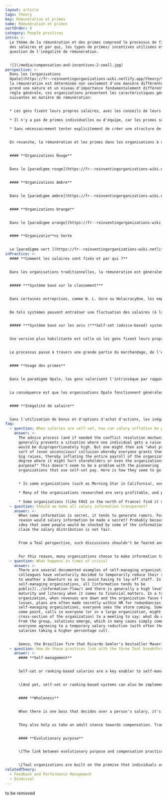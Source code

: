 ```yaml
---
layout: article
tags: theory
key: Rémunération et primes
name: Rémunération et primes
sortOrder: 8
category: People practices
intro: >-
  Le thème de la rémunération et des primes comprend le processus de fixation
  des salaires et par qui, les types de primes/ incentives utilisées et la
  question de l'inégalité de rémunération.


  ![](/media/compensation-and-incentives-2-small.jpg)
perspective: >-
  Dans les [organisations
  Opale](https://fr--reinventingorganizations-wiki.netlify.app/theory/teal-paradigm-and-organizations/),
  la rémunération est déterminée non seulement d'une manière différente, mais
  prend une nature et un niveau d'importance fondamentalement différents. En
  règle générale, ces organisations présentent les caractéristiques générales
  suivantes en matière de rémunération:


  * Les gens fixent leurs propres salaires, avec les conseils de leurs pairs.

  * Il n'y a pas de primes individuelles ou d'équipe, car les primes sont perçues comme distrayant les gens de leur motivation intérieure et faussent les comportements.

  * Sans nécessairement tenter explicitement de créer une structure de rémunération égalitaire, il semble que dans ces organisations, les gens s'efforcent de réduire les disparités salariales parfois extrêmes observées dans de nombreux secteurs aujourd'hui. Une attention particulière est de s'assurer que les moins bien payés gagnent suffisamment pour satisfaire les besoins de base.


  En revanche, la rémunération et les primes dans les organisations à un stade précoce peuvent être résumées comme suit:


  #### **Organizations Rouge**


  Dans le [paradigme rouge](https://fr--reinventingorganizations-wiki.netlify.app/theory/red-organizations/), la prérogative du patron est de décider librement, sur un coup de tête, d'augmenter ou de réduire les salaires. Il n'y a pas de processus formel de négociation sur la rémunération, ni de processus incitatif formel et documenté.


  #### **Organizations Ambre**


  Dans le [paradigme ambre](https://fr--reinventingorganizations-wiki.netlify.app/theory/amber-paradigm-and-organizations/), la rémunération est généralement fixée et déterminée par le niveau d’une personne dans la hiérarchie (ou par un autre marqueur de statut fixe, tel que le type de diplôme universitaire de la personne). Il n'y a pas de négociations salariales individuelles, pas de primes. C’est «même travail, même salaire».


  #### **Organizations Orange**


  Dans le [paradigme orange](https://fr--reinventingorganizations-wiki.netlify.app/theory/orange-paradigm-and-organizations/), il y a une certaine négociation individuelle du salaire de base, et les gens tombent généralement dans des échelles salariales. Un patron a la liberté d’augmenter le salaire d’une personne dans cette fourchette salariale. Orange croit fermement aux objectifs individuels et aux primes. Si les gens atteignent des objectifs prédéterminés (qui appartiennent idéalement à un système en cascade d'objectifs ou de budget qui s'accumule jusqu'à une forte création de valeur pour les actionnaires), ils recevront un bonus robuste. Les fortes différences de rémunération entre les salariés les plus riches et les plus modestes sont considérées comme parfaitement acceptables, car elles reflètent les mérites et les contributions des individus.


  #### **Organizatio**ns Verte


  Le [paradigme vert ](https://fr--reinventingorganizations-wiki.netlify.app/theory/green-paradigm-and-organizations/)croit en la coopération autant qu'en la concurrence; les primes individuelles commencent à faire place aux primes d'équipe. Des tentatives sont faites pour réduire la différence entre les revenus les plus élevés et les plus bas sur le lieu de travail, par exemple par un multiple maximum entre le salaire du PDG et le salaire médian (ou le plus bas) de l'organisation.
inPractice: >-
  #### **Comment les salaires sont fixés et par qui ?**


  Dans les organisations traditionnelles, la rémunération est généralement déterminée en fonction de la hiérarchie organisationnelle. Généralement, un patron peut décider d'une augmentation de salaire pour ses subordonnés, souvent sous réserve de directives ou d'approbation RH (ou institutionnelles). Dans les organisations autogérées, en l'absence de patrons, le processus de détermination des salaires et autres types de rémunération doit être réinventé en utilisant le pouvoir des pairs. Il semble qu'il existe deux grandes catégories de systèmes: les systèmes basés sur des classements et les systèmes auto-définis (basés sur des conseils). \ \[Les deux peuvent également être utilisés dans des systèmes hiérarchiques. Ils ne dépendent pas de structures autogérées.]


  ##### ***Système basé sur le classement***


  Dans certaines entreprises, comme W. L. Gore ou HolacracyOne, les employés classent ou évaluent les contributions des pairs avec lesquels ils travaillent le plus étroitement. Sur la base de cette contribution, les gens sont affectés à différentes échelles salariales - généralement par un algorithme ou un comité élu. Les gens qui sont considérés comme contribuant davantage se retrouveront dans les tranches les plus élevées qui gagnent des salaires plus élevés; les collègues les plus jeunes et les moins expérimentés sont naturellement attirés par les bandes avec des salaires inférieurs. Le processus est simple et facile à comprendre et il est généralement considéré comme équitable. Lorsqu'il n'y a pas qu'une seule personne (le patron), mais de nombreux collègues d'une personne qui suivent le processus, le salaire qui en résulte est susceptible d'être un reflet plus juste de la contribution de cette personne.


  De tels systèmes peuvent entraîner une fluctuation des salaires (à la hausse mais aussi à la baisse) au fil des ans, en fonction de la contribution des personnes. Dans de nombreux pays, les lois du travail empêchent la baisse des salaires, ce qui nécessite des adaptations à cette méthode. Par exemple, le système pourrait être utilisé uniquement pour déterminer quels collègues devraient recevoir une augmentation de salaire. Alternativement, un système peut être conçu en utilisant un salaire fixe bas et en permettant les fluctuations grâce à des bonus individuels qui peuvent augmenter ou diminuer.


  ##### ***Système basé sur les avis (***Self-set (advice-based) systems)


  Une version plus habilitante est celle où les gens fixent leurs propres salaires, calibrés par le processus d'avis de leurs pairs. Dans ce cas, généralement une fois par an, les gens proposent l'augmentation de salaire qu'ils jugent appropriée pour eux-mêmes et justifient leur proposition. Cette contribution est examinée par un certain nombre de pairs (par exemple dans un groupe de conseil salarial élu) qui donnent des avis individuels sur cette proposition, sur la base d'un calibrage entre collègues. Les individus peuvent alors choisir de suivre les avis qu'ils ont reçus ou non, et leur choix est rendu public. S'il le souhaite, le groupe d'avis salarial peut choisir de déclarer un conflit et faire appel au processus de [résolution de conflit](https://fr--reinventingorganizations-wiki.netlify.app/theory/conflict-resolution/).


  Le processus passe à travers une grande partie du marchandage, de l'élaboration de stratégies, des plaintes et de «l'aspiration» qui se produisent lorsque les salaires sont fixés par son patron. Si les gens ne sont pas satisfaits de leur salaire, ils peuvent simplement l'augmenter. Et ils feront face aux conséquences de leurs choix, s'ils décident de se placer trop loin des avis de leurs pairs.


  #### **Usage des primes**


  Dans le paradigme Opale, les gens valorisent l'intrinsèque par rapport aux motivations extrinsèques. Une fois que les gens gagnent suffisamment d'argent pour couvrir leurs besoins de base, ce qui compte le plus, c'est que le travail ait du sens et qu'ils puissent exprimer leurs talents et leurs **callings at work**. Dans le livre  *Drive*, Daniel Pink conclut de nombreuses recherches sur le fait que dans les environnements de travail complexes d’aujourd’hui, les primes sont pour la plupart contre-productives, réduisant plutôt qu’améliorant les performances des gens.


  La conséquence est que les organisations Opale fonctionnent généralement sans primes financières explicites au niveau de l'individu et de l'équipe. Personne, pas même les vendeurs, n'a d'objectifs ou de primes et il y a rarement des bonus individuels ou des stock-options. Au lieu de cela, à la fin des années très rentables, une partie du bénéfice sera partagée avec tous les employés (dans certains cas, tout le monde reçoit le même pourcentage fixe du salaire de base, dans d'autres, tout le monde reçoit le même montant fixe). Voir aussi [Propriété](https://fr--reinventingorganizations-wiki.netlify.app/theory/ownership/)


  #### **Inégalité de salaire**


  Sans l'utilisation de bonus et d'options d'achat d'actions, les inégalités de rémunération sont automatiquement réduites, car une grande partie des inégalités salariales dans les sociétés Fortune 500 d'aujourd'hui découlent des bonus et des options d'achat d'actions souvent extravagants. Certaines organisations s'efforcent également consciemment de limiter les inégalités du salaire de base. Certaines organisations, comme [AES](https://fr--reinventingorganizations-wiki.netlify.app/cases/aes-applied-energy-services/) et [FAVI](https://fr--reinventingorganizations-wiki.netlify.app/cases/favi/), ont remplacé les salaires horaires par des salaires mensuels pour les opérateurs d'atelier, effaçant la distinction entre les cols bleus et les cols blancs. Tout le monde est rémunéré selon les mêmes principes.
faq:
  - question: When salaries are self-set, how can salary inflation be prevented?
    answer: >-
      The advice process (and if needed the conflict resolution mechanism)
      generally prevents a situation where one individual gets a raise that
      would be disproportionately high. But one might then ask "what prevents a
      sort of (even unconscious) collusion whereby everyone grants themselves
      big raises, thereby inflating the entire payroll of the organization to a
      degree where it might hurt shareholders or even the organizations
      purpose?" This doesn't seem to be a problem with the pioneering
      organizations that use self-set pay. Here is how they seem to go about it.


      * In some organizations (such as Morning Star in California), everyone needs to benchmark their salaries to a market rate. They institute a rule of thumb, for example, that salaries shouldn't be higher than 110% of the industry average. They might support this with the arguments that if salaries are too high, this allows for less investment and future development, makes the organization less able to achieve its purpose or is unfair to the shareholders.

      * Many of the organizations researched are very profitable, and pay out a lot in profit sharing (workers at FAVI typically make the equivalent of 17 or 18 months of salary this way). The idea, therefore, is to keep compensation in line with the industry, and when profits allow, top up the salary with profit sharing. This reduces the incentive to try and increase one's base salary, knowing also that in bad times, jobs are more secure if the base salaries aren't inflated.

      * Some organizations (like FAVI in the north of France) find it useful to have a simple rule of thumb for the organization overall: Revenues should break down into X% for salaries, Y% for material costs, Z% for investments so that a healthy P% of profit remains. Everyone seems to accept this rule as good common sense. This is the basis for what can be shared in profit sharing. If needed, the salary advice group could share these parameters with everyone upfront, for instance in years with low profitability.
  - question: Should we make all salary information transparent?
    answer: >-
      When some information is secret, it tends to generate rumors. For what
      reason would salary information be made a secret? Probably because of the
      idea that some people would be shocked by some of the information and
      claim the salary distribution is not fair.


      From a Teal perspective, such discussions shouldn't be feared and avoided, but can be steered in productive ways. They can help bring to light unspoken issues and hidden grievances. They can help people grow as part of the process, in dealing with their relations to one another and to money. And perhaps, indeed, to correct some obviously unfair situations that might have slipped in over time.


      For this reason, many organizations choose to make information totally public. (The social media app maker Buffer even publishes everyone's salary online). Some organizations, like the tomato-processing company Morning Star, have chosen to make the *salary increase percentages* public within the organization, but not the base salary. That might be an intermediary step towards full transparency for an organization to take.
  - question: What happens in times of crisis?
    answer: >-
      There are several documented examples of self-managing organizations where
      colleagues have voluntarily decided to temporarily reduce their salaries
      to weather a downturn so as to avoid having to lay-off staff. In
      self-managing organizations, all [information tends to be
      public](../information-flow/) and there is generally a high level of
      maturity and literacy when it comes to financial matters. In a traditional
      organization, when revenues are down and the organization faces heavy
      losses, plans are often made secretly within HR for redundancies. In
      self-managing organizations, everyone sees the storm coming. Someone, at
      some point, calls in everyone (or in a large organization, might invite a
      cross-section of the organization) to a meeting to say: what do we do?
      From the group, solutions emerge, which in many cases simply come down to
      everyone agreeing to a temporary salary reduction (with often the highest
      salaries taking a higher percentage cut). 


      Semco, the Brazilian firm that Ricardo Semler's bestseller Maverick made famous, has put in place a "voluntary risk program" to institutionalize such salary reductions to protect the organization in times of crisis (to which Brazil has been prone over the last several decades). Employees are offered the option of a risk salary program. They take a pay cut of 25 percent and then receive a supplement raising their compensation to 125 percent if the company has a good year. If the company does poorly, they only receive 75 percent of their salary. As the good years outweigh the bad, the deal is favorable to employees willing to take a risk.
  - question: How do these practices link with the three Teal breakthroughs?
    answer: >-
      #### **Self-management**


      Self-set or ranking-based salaries are a key enabler to self-management: in traditional hierarchical structures, bosses decide on the salary raises and bonuses of their subordinates; in self-managing systems, it is necessary to upgrade to peer-based compensation mechanisms.


      \[And yet, self-set or ranking-based systems can also be implemented within traditional hierarchical structures. It can be a step towards ultimately replacing hierarchy with self-management. Within an organization where complete self-management isn't in the cards (for instance if the board of directors wouldn't accept that the organization let go of a pyramid structure), it can also be an important step to take some power out of the boss-subordinate relationship and create more of a team-based collaborative spirit.]


      #### **Wholeness**


      When there is one boss that decides over a person's salary, it's tempting to want to please that person, to conform to their expectations, to not speak one's truth. When it's not one person, but a great number of colleagues one works with who calibrate one's salary increase, most people naturally relax into showing up more truthfully. In this way, self-set or ranking based compensation mechanisms help colleagues show up more easily from a place of wholeness.


      They also help us take an adult stance towards compensation. Traditional boss-subordinate relationship tend to push employees to behave like children and bosses like parents. Self-set or ranking based compensation systems also do away, almost instantly, with much of the strategizing, haggling and complaining around compensation, with everyone forced to take an adult-to-adult stance. 


      #### **Evolutionary purpose**


      \[The link between evolutionary purpose and compensation practices can show up in times of crisis. There are several documented cases of self-managing where workers, in a severe downturn, choose voluntarily to reduce their compensations on a temporary basis to avoid lay-offs. In self-managing organizations, colleagues often often have a high level of financial knowledge and maturity, and choose to contribute to save their colleagues jobs and to maintain the organizations ability to pursue its purpose with all its skills and resources.]


      \[Teal organizations are built on the premise that individuals are primarily motivated, after attaining basic needs, by intrinsic factors such as the pursuit of purpose. Thus, they tend not to exhibit the primacy of compensation, including added incentives, typical in Orange or even Green.]
relatedTheory:
  - Feedback and Performance Management
  - Dismissal
---
```

to be removed